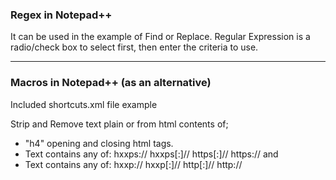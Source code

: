 ### Regex in Notepad++

It can be used in the example of Find or Replace. Regular Expression is a radio/check box to select first, then enter the criteria to use.

----

### Macros in Notepad++ (as an alternative)

Included shortcuts.xml file example

Strip and Remove text plain or from html contents of;
 
* "h4" opening and closing html tags.
* Text contains any of: hxxps:// hxxps[:]// https[:]// https:// and
* Text contains any of: hxxp:// hxxp[:]// http[:]// http://

